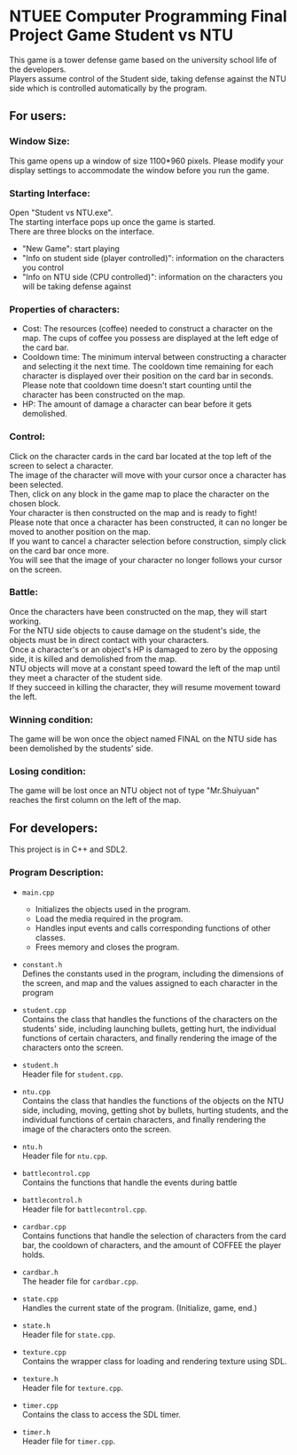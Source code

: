 # NTUEE Computer Programming Final Project Game Student vs NTU
This game is a tower defense game based on the university school life of the developers.<br>
Players assume control of the Student side, taking defense against the NTU side which is controlled automatically by the program.

## For users:
### Window Size:
This game opens up a window of size 1100*960 pixels. Please modify your display settings to accommodate the window before you run the game.

### Starting Interface:
Open "Student vs NTU.exe".<br>
The starting interface pops up once the game is started.<br>
There are three blocks on the interface.<br>
* "New Game": start playing
* "Info on student side (player controlled)": information on the characters you control
* "Info on NTU side (CPU controlled)": information on the characters you will be taking defense against

### Properties of characters:
* Cost: The resources (coffee) needed to construct a character on the map. The cups of coffee you possess are displayed at the left edge of the card bar.
* Cooldown time: The minimum interval between constructing a character and selecting it the next time. The cooldown time remaining for each character is displayed over their position on the card bar in seconds.<br>Please note that cooldown time doesn't start counting until the character has been constructed on the map.
* HP: The amount of damage a character can bear before it gets demolished.

### Control:
Click on the character cards in the card bar located at the top left of the screen to select a character.<br>
The image of the character will move with your cursor once a character has been selected.<br>
Then, click on any block in the game map to place the character on the chosen block.<br>
Your character is then constructed on the map and is ready to fight!<br>
Please note that once a character has been constructed, it can no longer be moved to another position on the map.<br>
If you want to cancel a character selection before construction, simply click on the card bar once more.<br>
You will see that the image of your character no longer follows your cursor on the screen.<br>

### Battle:
Once the characters have been constructed on the map, they will start working.<br>
For the NTU side objects to cause damage on the student's side, the objects must be in direct contact with your characters.<br>
Once a character's or an object's HP is damaged to zero by the opposing side, it is killed and demolished from the map.<br>
NTU objects will move at a constant speed toward the left of the map until they meet a character of the student side. <br>
If they succeed in killing the character, they will resume movement toward the left.<br>

### Winning condition:
The game will be won once the object named FINAL on the NTU side has been demolished by the students' side.<br>

### Losing condition:
The game will be lost once an NTU object not of type "Mr.Shuiyuan" reaches the first column on the left of the map.<br>

## For developers:
This project is in C++ and SDL2.
### Program Description:
* `main.cpp`
  * Initializes the objects used in the program.
  * Load the media required in the program.
  * Handles input events and calls corresponding functions of other classes.
  * Frees memory and closes the program.<br>

* `constant.h`<br>Defines the constants used in the program, including the dimensions of the screen, and map and the values assigned to each character in the program

* `student.cpp`<br>Contains the class that handles the functions of the characters on the students' side, including launching bullets, getting hurt, the individual functions of certain characters, and finally rendering the image of the characters onto the screen.
* `student.h`<br>Header file for `student.cpp`.

* `ntu.cpp`<br>Contains the class that handles the functions of the objects on the NTU side, including, moving, getting shot by bullets, hurting students, and the individual functions of certain characters, and finally rendering the image of the characters onto the screen.
* `ntu.h`<br>Header file for `ntu.cpp`.

* `battlecontrol.cpp`<br>Contains the functions that handle the events during battle

* `battlecontrol.h`<br>Header file for `battlecontrol.cpp`.

* `cardbar.cpp`<br>Contains functions that handle the selection of characters from the card bar, the cooldown of characters, and the amount of COFFEE the player holds.

* `cardbar.h`<br>The header file for `cardbar.cpp`.

* `state.cpp`<br>Handles the current state of the program. (Initialize, game, end.)

* `state.h`<br>Header file for `state.cpp`.

* `texture.cpp`<br>Contains the wrapper class for loading and rendering texture using SDL.

* `texture.h`<br>Header file for `texture.cpp`.

* `timer.cpp`<br>Contains the class to access the SDL timer.

* `timer.h`<br>Header file for `timer.cpp`.
